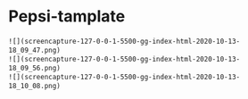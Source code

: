 # Pepsi-tamplate

    ![](screencapture-127-0-0-1-5500-gg-index-html-2020-10-13-18_09_47.png)
    ![](screencapture-127-0-0-1-5500-gg-index-html-2020-10-13-18_09_56.png)
    ![](screencapture-127-0-0-1-5500-gg-index-html-2020-10-13-18_10_08.png)
